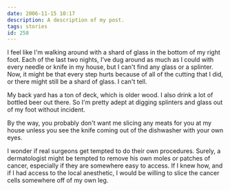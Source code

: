 ```yaml
---
date: 2006-11-15 10:17
description: A description of my post.
tags: stories
id: 258
---
```

I feel like I'm walking around with a shard of glass in the bottom of my right foot.  Each of the last two nights, I've dug around as much as I could with every needle or knife in my house, but I can't find any glass or a splinter.  Now, it might be that every step hurts because of all of the cutting that I did, or there might still be a shard of glass.  I can't tell.

My back yard has a ton of deck, which is older wood.  I also drink a lot of bottled beer out there.  So I'm pretty adept at digging splinters and glass out of my foot without incident.
<!--more-->
By the way, you probably don't want me slicing any meats for you at my house unless you see the knife coming out of the dishwasher with your own eyes.

I wonder if real surgeons get tempted to do their own procedures.  Surely, a dermatologist might be tempted to remove his own moles or patches of cancer, especially if they are somewhere easy to access.  If I knew how, and if I had access to the local anesthetic, I would be willing to slice the cancer cells somewhere off of my own leg.
